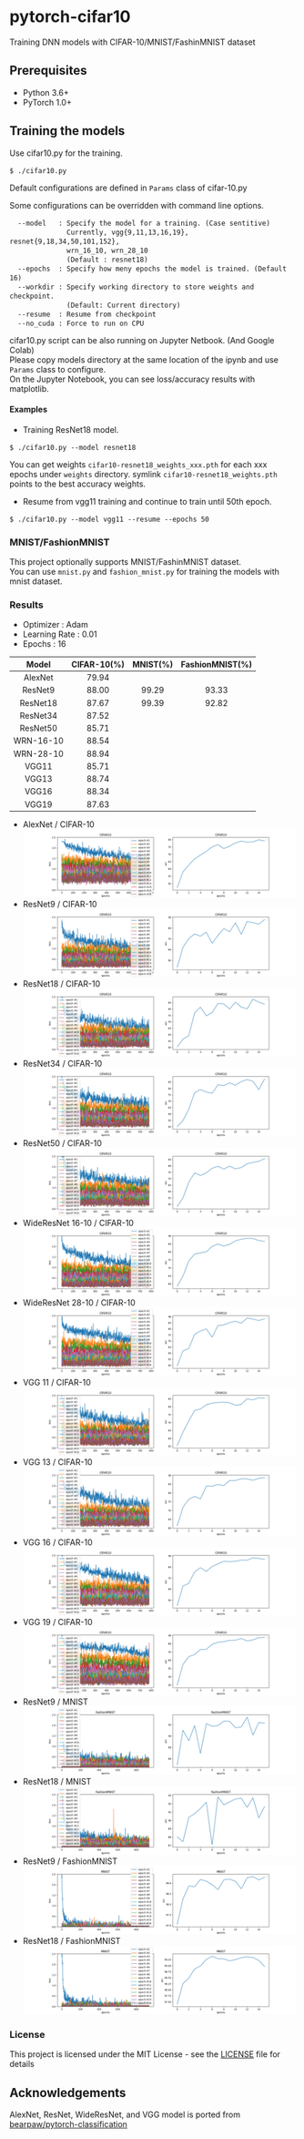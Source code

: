 # pytorch-cifar10
Training DNN models with CIFAR-10/MNIST/FashinMNIST dataset

## Prerequisites

- Python 3.6+
- PyTorch 1.0+

## Training the models

Use cifar10.py for the training.

```shell-session
$ ./cifar10.py
```

Default configurations are defined in `Params` class of cifar-10.py

Some configurations can be overridden with command line options.

```
  --model   : Specify the model for a training. (Case sentitive)
              Currently, vgg{9,11,13,16,19}, resnet{9,18,34,50,101,152},
              wrn_16_10, wrn_28_10
              (Default : resnet18)
  --epochs  : Specify how meny epochs the model is trained. (Default 16)
  --workdir : Specify working directory to store weights and checkpoint.
              (Default: Current directory)
  --resume  : Resume from checkpoint
  --no_cuda : Force to run on CPU
```

cifar10.py script can be also running on Jupyter Netbook. (And Google Colab)  
Please copy models directory at the same location of the ipynb and use `Params` class to configure.  
On the Jupyter Notebook, you can see loss/accuracy results with matplotlib.

#### Examples

- Training ResNet18 model.
```shell-session
$ ./cifar10.py --model resnet18
```
You can get weights `cifar10-resnet18_weights_xxx.pth` for each xxx epochs under `weights` directory. symlink `cifar10-resnet18_weights.pth` points to the best accuracy weights.

- Resume from vgg11 training and continue to train until 50th epoch.
```shell-session
$ ./cifar10.py --model vgg11 --resume --epochs 50
```

### MNIST/FashionMNIST

This project optionally supports MNIST/FashinMNIST dataset.  
You can use `mnist.py` and `fashion_mnist.py` for training the models with mnist dataset.  

### Results

- Optimizer : Adam
- Learning Rate : 0.01
- Epochs : 16

|   Model   | CIFAR-10(%)  |   MNIST(%)   | FashionMNIST(%) |
|:---------:|:------------:|:------------:|:---------------:|
|  AlexNet  |     79.94    |              |                 |
|  ResNet9  |     88.00    |     99.29    |      93.33      |
| ResNet18  |     87.67    |     99.39    |      92.82      |
| ResNet34  |     87.52    |              |                 |
| ResNet50  |     85.71    |              |                 |
| WRN-16-10 |     88.54    |              |                 |
| WRN-28-10 |     88.94    |              |                 |
|   VGG11   |     85.71    |              |                 |
|   VGG13   |     88.74    |              |                 |
|   VGG16   |     88.34    |              |                 |
|   VGG19   |     87.63    |              |                 |

- AlexNet / CIFAR-10
![IMG](doc/cifar10_alexnet_adam.png)
- ResNet9 / CIFAR-10
![IMG](doc/cifar10_resnet9_adam.png)
- ResNet18 / CIFAR-10
![IMG](doc/cifar10_resnet18_adam.png)
- ResNet34 / CIFAR-10
![IMG](doc/cifar10_resnet34_adam.png)
- ResNet50 / CIFAR-10
![IMG](doc/cifar10_resnet50_adam.png)
- WideResNet 16-10 / CIFAR-10
![IMG](doc/cifar10_wrn-16-10_adam.png)
- WideResNet 28-10 / CIFAR-10
![IMG](doc/cifar10_wrn-28-10_adam.png)
- VGG 11 / CIFAR-10
![IMG](doc/cifar10_vgg11_adam.png)
- VGG 13 / CIFAR-10
![IMG](doc/cifar10_vgg13_adam.png)
- VGG 16 / CIFAR-10
![IMG](doc/cifar10_vgg16_adam.png)
- VGG 19 / CIFAR-10
![IMG](doc/cifar10_vgg19_adam.png)
- ResNet9 / MNIST
![IMG](doc/fashion_mnist_resnet9_adam.png)
- ResNet18 / MNIST
![IMG](doc/fashion_mnist_resnet18_adam.png)
- ResNet9 / FashionMNIST
![IMG](doc/mnist_resnet9_adam.png)
- ResNet18 / FashionMNIST
![IMG](doc/mnist_resnet18_adam.png)

### License

This project is licensed under the MIT License - see the [LICENSE](https://github.com/SangatsuUsagi/pytorch-cifar10/blob/master/LICENSE) file for details

## Acknowledgements

AlexNet, ResNet, WideResNet, and VGG model is ported from [bearpaw/pytorch-classification](https://github.com/bearpaw/pytorch-classification)

